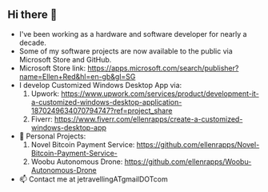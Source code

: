 ## Hi there 👋
- I've been working as a hardware and software developer for nearly a decade.
- Some of my software projects are now available to the public via Microsoft Store and GitHub.
- Microsoft Store link: https://apps.microsoft.com/search/publisher?name=Ellen+Red&hl=en-gb&gl=SG
- I develop Customized Windows Desktop App via:
  1) Upwork: https://www.upwork.com/services/product/development-it-a-customized-windows-desktop-application-1870249634070794747?ref=project_share
  2) Fiverr: https://www.fiverr.com/ellenrapps/create-a-customized-windows-desktop-app
- 🔭 Personal Projects:
  1) Novel Bitcoin Payment Service: https://github.com/ellenrapps/Novel-Bitcoin-Payment-Service-
  2) Woobu Autonomous Drone: https://github.com/ellenrapps/Woobu-Autonomous-Drone
- 📫 Contact me at jetravellingATgmailDOTcom

